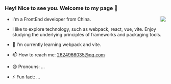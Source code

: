 ### Hey! Nice to see you. Welcome to my page 👋

<img align="right" src="https://github-readme-stats.vercel.app/api?username=Ylg12345&show_icons=true&icon_color=CE1D2D&text_color=718096&bg_color=ffffff&hide_title=true" />

- I'm a FrontEnd developer from China.
- I like to explore technology, such as webpack, react, vue, vite. Enjoy studying the underlying principles of frameworks and packaging tools.

- 🌱 I’m currently learning webpack and vite.
- 📫 How to reach me: <2624966035@qq.com>
- 😄 Pronouns: ...
- ⚡ Fun fact: ...
